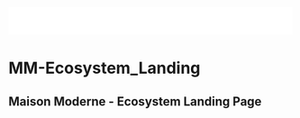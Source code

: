  ![Maison Moderne Logo](assets/logo-ecosystem-white.svg)

# MM-Ecosystem_Landing
## Maison Moderne - Ecosystem Landing Page


